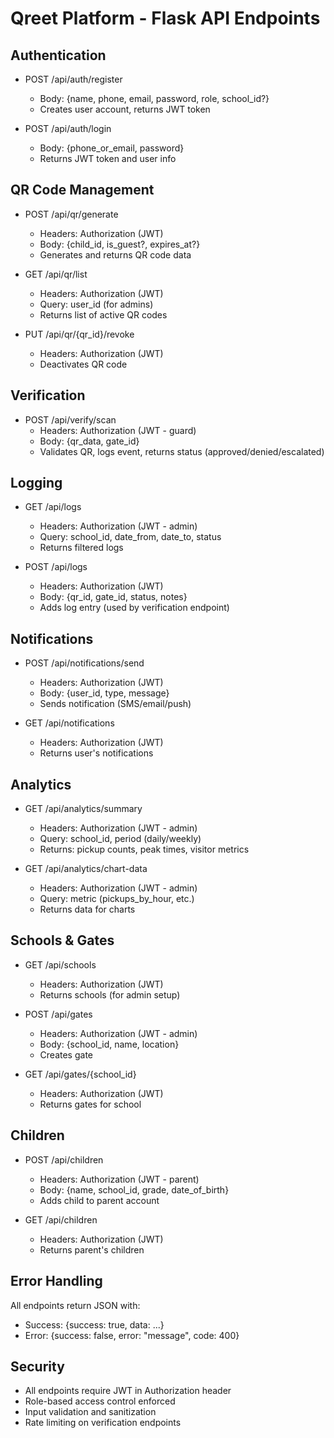 # Qreet Platform - Flask API Endpoints

## Authentication
- POST /api/auth/register
  - Body: {name, phone, email, password, role, school_id?}
  - Creates user account, returns JWT token

- POST /api/auth/login
  - Body: {phone_or_email, password}
  - Returns JWT token and user info

## QR Code Management
- POST /api/qr/generate
  - Headers: Authorization (JWT)
  - Body: {child_id, is_guest?, expires_at?}
  - Generates and returns QR code data

- GET /api/qr/list
  - Headers: Authorization (JWT)
  - Query: user_id (for admins)
  - Returns list of active QR codes

- PUT /api/qr/{qr_id}/revoke
  - Headers: Authorization (JWT)
  - Deactivates QR code

## Verification
- POST /api/verify/scan
  - Headers: Authorization (JWT - guard)
  - Body: {qr_data, gate_id}
  - Validates QR, logs event, returns status (approved/denied/escalated)

## Logging
- GET /api/logs
  - Headers: Authorization (JWT - admin)
  - Query: school_id, date_from, date_to, status
  - Returns filtered logs

- POST /api/logs
  - Headers: Authorization (JWT)
  - Body: {qr_id, gate_id, status, notes}
  - Adds log entry (used by verification endpoint)

## Notifications
- POST /api/notifications/send
  - Headers: Authorization (JWT)
  - Body: {user_id, type, message}
  - Sends notification (SMS/email/push)

- GET /api/notifications
  - Headers: Authorization (JWT)
  - Returns user's notifications

## Analytics
- GET /api/analytics/summary
  - Headers: Authorization (JWT - admin)
  - Query: school_id, period (daily/weekly)
  - Returns: pickup counts, peak times, visitor metrics

- GET /api/analytics/chart-data
  - Headers: Authorization (JWT - admin)
  - Query: metric (pickups_by_hour, etc.)
  - Returns data for charts

## Schools & Gates
- GET /api/schools
  - Headers: Authorization (JWT)
  - Returns schools (for admin setup)

- POST /api/gates
  - Headers: Authorization (JWT - admin)
  - Body: {school_id, name, location}
  - Creates gate

- GET /api/gates/{school_id}
  - Headers: Authorization (JWT)
  - Returns gates for school

## Children
- POST /api/children
  - Headers: Authorization (JWT - parent)
  - Body: {name, school_id, grade, date_of_birth}
  - Adds child to parent account

- GET /api/children
  - Headers: Authorization (JWT)
  - Returns parent's children

## Error Handling
All endpoints return JSON with:
- Success: {success: true, data: ...}
- Error: {success: false, error: "message", code: 400}

## Security
- All endpoints require JWT in Authorization header
- Role-based access control enforced
- Input validation and sanitization
- Rate limiting on verification endpoints